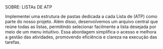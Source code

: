 SOBRE: LISTAs DE ATP

Implementei uma estrutura de pastas dedicada a cada Lista de (ATP) como parte do nosso projeto. Além disso, desenvolvemos um arquivo central que reúne todas as listas, permitindo selecionar facilmente a lista desejada por meio de um menu intuitivo. Essa abordagem simplifica o acesso e melhora a gestão das atividades, promovendo eficiência e clareza na execução das tarefas.
